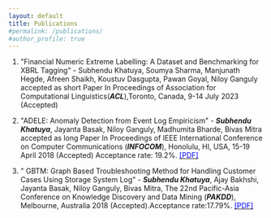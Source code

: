 ```yaml
---
layout: default
title: Publications
#permalink: /publications/
#author_profile: true
---
```


1. \"Financial Numeric Extreme Labelling: A Dataset and Benchmarking for XBRL Tagging\" - Subhendu Khatuya, Soumya Sharma, Manjunath Hegde, Afreen Shaikh,
Koustuv Dasgupta, Pawan Goyal, Niloy Ganguly accepted as short Paper In Proceedings of Association for Computational Linguistics(_**ACL**_),Toronto, Canada, 9-14 July 2023 (Accepted)

2. \"ADELE: Anomaly Detection from Event Log Empiricism\" - _**Subhendu Khatuya**_,  Jayanta Basak, Niloy Ganguly, Madhumita Bharde, Bivas Mitra accepted as long Paper In Proceedings of IEEE International Conference on Computer Communications (_**INFOCOM**_), Honolulu, HI, USA, 15-19 April 2018 (Accepted) Acceptance rate: 19.2%. [<span style="color:blue"> [PDF]</span>](https://ieeexplore.ieee.org/stamp/stamp.jsp?arnumber=8486257)

3. \" GBTM: Graph Based Troubleshooting Method for Handling Customer Cases Using Storage System Log\" - _**Subhendu Khatuya**_, Ajay Bakhshi, Jayanta Basak, Niloy Ganguly, Bivas Mitra, The 22nd Pacific-Asia Conference on Knowledge Discovery and Data Mining (_**PAKDD**_), Melbourne, Australia 2018 (Accepted).Acceptance rate:17.79%. [<span style="color:blue"> [PDF]</span>](https://link.springer.com/content/pdf/10.1007/978-3-319-93034-3_31.pdf)




